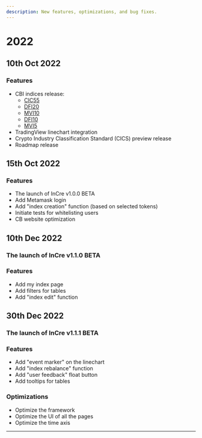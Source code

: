 ```yaml
---
description: New features, optimizations, and bug fixes.
---
```


# 2022

## 10th Oct 2022

### Features

* CBI indices release:
  * [CIC55](https://www.cypherbabel.com/cic55)
  * [DFI20](https://www.cypherbabel.com/dfi20)
  * [MVI10](https://www.cypherbabel.com/mvi10)
  * [DFI10](https://www.cypherbabel.com/dfi10)
  * [MVI5](https://www.cypherbabel.com/mvi5)
* TradingView linechart integration
* Crypto Industry Classification Standard (CICS) preview release
* Roadmap release

## 15th Oct 2022

### Features

* The launch of InCre v1.0.0 BETA
* Add Metamask login
* Add "index creation" function (based on selected tokens)
* Initiate tests for whitelisting users
* CB website optimization

## 10th Dec 2022

### The launch of InCre v1.1.0 BETA

### Features

* Add my index page
* Add filters for tables
* Add "index edit" function

## 30th Dec 2022

### The launch of InCre v1.1.1 BETA

### Features

* Add "event marker" on the linechart
* Add "index rebalance" function
* Add "user feedback" float button
* Add tooltips for tables

### Optimizations

* Optimize the framework
* Optimize the UI of all the pages
* Optimize the time axis

****
